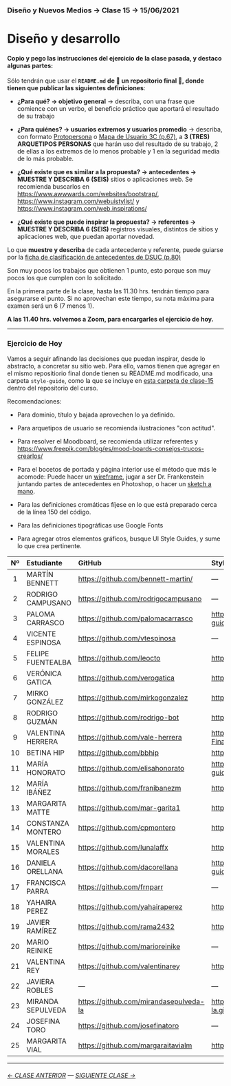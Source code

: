 ### Diseño y Nuevos Medios → Clase 15 → 15/06/2021

# Diseño y desarrollo

#### Copio y pego las instrucciones del ejercicio de la clase pasada, y destaco algunas partes: 

Sólo tendrán que usar el **`README.md` de :rotating_light: un repositorio final :rotating_light:, donde tienen que publicar las siguientes definiciones**: 

- **¿Para qué? → objetivo general** → describa, con una frase que comience con un verbo, el beneficio práctico que aportará el resultado de su trabajo

- **¿Para quiénes? → usuarios extremos y usuarios promedio** → describa, con formato [Protopersona](https://openpracticelibrary.com/practice/proto-persona/) o [Mapa de Usuario 3C (p.67)](http://www.dsuc.cl/pdf/Creando-valor-a-traves-del-Diseno-de-Servicios-DSUC.pdf), a **3 (TRES) ARQUETIPOS PERSONAS** que harán uso del resultado de su trabajo, 2 de ellas a los extremos de lo menos probable y 1 en la seguridad media de lo más probable.

- **¿Qué existe que es similar a la propuesta? → antecedentes → MUESTRE Y DESCRIBA 6 (SEIS)** sitios o aplicaciones web. Se recomienda buscarlos en https://www.awwwards.com/websites/bootstrap/, https://www.instagram.com/webuistylist/ y https://www.instagram.com/web.inspirations/ 

- **¿Qué existe que puede inspirar la propuesta? → referentes → MUESTRE Y DESCRIBA 6 (SEIS)** registros visuales, distintos de sitios y aplicaciones web, que puedan aportar novedad.

Lo que **muestre y describa** de cada antecedente y referente, puede guiarse por la [ficha de clasificación de antecedentes de DSUC (p.80)](http://www.dsuc.cl/pdf/Creando-valor-a-traves-del-Diseno-de-Servicios-DSUC.pdf)


Son muy pocos los trabajos que obtienen 1 punto, esto porque son muy pocos los que cumplen con lo solicitado. 

En la primera parte de la clase, hasta las 11.30 hrs. tendrán tiempo para asegurarse el punto. Si no aprovechan este tiempo, su nota máxima para examen será un 6 (7 menos 1).

**A las 11.40 hrs. volvemos a Zoom, para encargarles el ejercicio de hoy.**

- - - - - - - - - - - - - - - - - 

### Ejercicio de Hoy

Vamos a seguir afinando las decisiones que puedan inspirar, desde lo abstracto, a concretar su sitio web. Para ello, vamos tienen que agregar en el mismo repositiorio final donde tienen su README.md modificado, una carpeta `style-guide`, como la que se incluye en [esta carpeta de clase-15](https://profesorfaco.github.io/dno037-2022/clase-15/style-guide/) dentro del repositorio del curso.

Recomendaciones: 

- Para dominio, título y bajada aprovechen lo ya definido. 

- Para arquetipos de usuario se recomienda ilustraciones "con actitud". 

- Para resolver el Moodboard, se recomienda utilizar referentes y https://www.freepik.com/blog/es/mood-boards-consejos-trucos-crearlos/

- Para el bocetos de portada y página interior use el método que más le acomode: Puede hacer un [wireframe](https://wireframe.cc/), jugar a ser Dr. Frankenstein juntando partes de antecedentes en Photoshop, o hacer un [sketch a mano](https://www.pinterest.cl/uistencils/ui-sketches/).

- Para las definiciones cromáticas fíjese en lo que está preparado cerca de la línea 150 del código. 

- Para las definiciones tipográficas use Google Fonts

- Para agregar otros elementos gráficos, busque UI Style Guides, y sume lo que crea pertinente. 

| Nº   | Estudiante      | GitHub    | StyleGuide | Pto. |
|:----:|:----------------|:----------|:-------------------|:----:|
| 1    | MARTÍN BENNETT | https://github.com/bennett-martin/ | — | P |
| 2    | RODRIGO CAMPUSANO | https://github.com/rodrigocampusano | — | P |
| 3    | PALOMA CARRASCO | https://github.com/palomacarrasco | https://palomacarrasco.github.io/Rart.Studio/style-guide/ | P |
| 4    | VICENTE ESPINOSA | https://github.com/vtespinosa | — | P |
| 5    | FELIPE FUENTEALBA | https://github.com/leocto | https://leocto.github.io/MOCHA/style-guide | P |
| 6    | VERÓNICA GATICA | https://github.com/verogatica | https://verogatica.github.io/final_dno037/style-guide/ | P |
| 7    | MIRKO GONZÁLEZ | https://github.com/mirkogonzalez | https://mirkogonzalez.github.io/ProyectoFinal/styleguide/ | P |
| 8    | RODRIGO GUZMÁN | https://github.com/rodrigo-bot | https://rodrigo-bot.github.io/portafolioFinal/style-guide/ | P |
| 9    | VALENTINA HERRERA | https://github.com/vale-herrera | https://vale-herrera.github.io/dno037-Proyecto-Final/style-guide/ | P |
| 10   | BETINA HIP | https://github.com/bbhip | https://bbhip.github.io/portafolio-final/style-guide | P |  
| 11   | MARÍA HONORATO | https://github.com/elisahonorato | https://elisahonorato.github.io/ProyectoFinal/style-guide/ | P |
| 12   | MARÍA IBÁÑEZ | https://github.com/franibanezm | https://franibanezm.github.io/examen/style-guide/ | P |
| 13   | MARGARITA MATTE | https://github.com/mar-garita1 | https://mar-garita1.github.io/Final/style-guide/ | P |
| 14   | CONSTANZA MONTERO | https://github.com/cpmontero | https://cpmontero.github.io/vivero_kullay/style-guide/ | P |
| 15   | VALENTINA MORALES | https://github.com/lunalaffx | https://lunalaffx.github.io/DNO037-final/style-guide/ | P |
| 16   | DANIELA ORELLANA | https://github.com/dacorellana | https://dacorellana.github.io/Biodesign-web/style-guide/ | P |
| 17   | FRANCISCA PARRA | https://github.com/frnparr | — | P |
| 18   | YAHAIRA PEREZ | https://github.com/yahairaperez | https://yahairaperez.github.io/baran/style-guide/ | P |
| 19   | JAVIER RAMÍREZ | https://github.com/rama2432 | https://rama2432.github.io/DNO-final/style-guide/ | P |
| 20   | MARIO REINIKE | https://github.com/marioreinike | — | P |
| 21   | VALENTINA REY | https://github.com/valentinarey | https://valentinarey.github.io/sequoia_fruits/style-guide/ | P |
| 22   | JAVIERA ROBLES | — | — | 0 |
| 23   | MIRANDA SEPULVEDA | https://github.com/mirandasepulveda-la | https://mirandasepulveda-la.github.io/Portafolio_FINAL/style-guide/ | P |
| 24   | JOSEFINA TORO | https://github.com/josefinatoro | — | P |
| 25   | MARGARITA VIAL | https://github.com/margaraitavialm | https://margaraitavialm.github.io/Final/style-guide | P |



- - - - - - - 

###### [← CLASE ANTERIOR](https://github.com/profesorfaco/dno037-2022/tree/main/clase-14) — [SIGUIENTE CLASE →](https://github.com/profesorfaco/dno037-2022/tree/main/clase-16)
